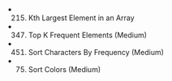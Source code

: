 
- 215. Kth Largest Element in an Array
- 347. Top K Frequent Elements (Medium)
- 451. Sort Characters By Frequency (Medium)
- 75. Sort Colors (Medium)
